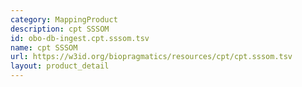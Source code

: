 ```yaml
---
category: MappingProduct
description: cpt SSSOM
id: obo-db-ingest.cpt.sssom.tsv
name: cpt SSSOM
url: https://w3id.org/biopragmatics/resources/cpt/cpt.sssom.tsv
layout: product_detail
---
```

